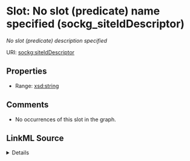 

# Slot: No slot (predicate) name specified (sockg_siteIdDescriptor)


_No slot (predicate) description specified_







URI: [sockg:siteIdDescriptor](https://idir.uta.edu/sockg-ontology/docs/siteIdDescriptor)



<!-- no inheritance hierarchy -->








## Properties

* Range: [xsd:string](http://www.w3.org/2001/XMLSchema#string)





## Comments

* No occurrences of this slot in the graph.



## LinkML Source

<details>

```yaml
name: sockg_siteIdDescriptor
description: No slot (predicate) description specified
title: No slot (predicate) name specified
comments:
- No occurrences of this slot in the graph.
from_schema: soc-kg
rank: 1000
domain: sockg_Site
slot_uri: sockg:siteIdDescriptor
alias: sockg_siteIdDescriptor
range: string

```
</details>